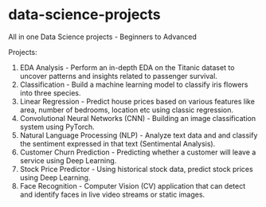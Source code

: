 # data-science-projects
All in one Data Science projects - Beginners to Advanced 

Projects:

1) EDA Analysis - Perform an in-depth EDA on the Titanic dataset to uncover patterns and insights related to passenger survival.
2) Classification - Build a machine learning model to classify iris flowers into three species.
3) Linear Regression - Predict house prices based on various features like area, number of bedrooms, location etc using classic regression.
4) Convolutional Neural Networks (CNN) - Building an image classification system using PyTorch.
5) Natural Language Processing (NLP) - Analyze text data and and classify the sentiment expressed in that text (Sentimental Analysis).
6) Customer Churn Prediction - Predicting whether a customer will leave a service using Deep Learning.
7) Stock Price Predictor - Using historical stock data, predict stock prices using Deep Learning.
8) Face Recognition - Computer Vision (CV) application that can detect and identify faces in live video streams or static images.
